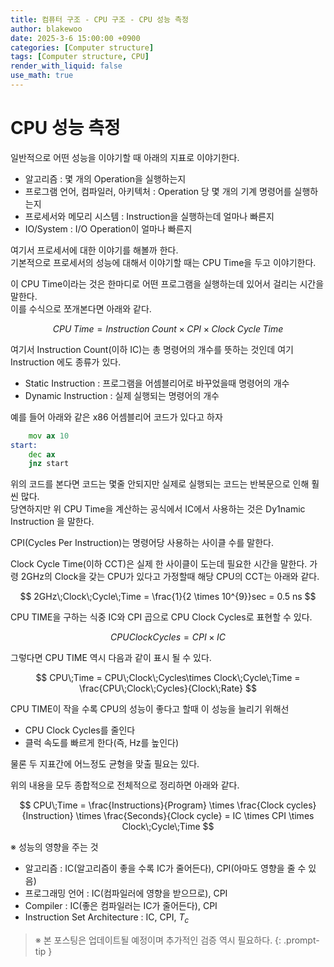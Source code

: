 ```yaml
---
title: 컴퓨터 구조 - CPU 구조 - CPU 성능 측정
author: blakewoo
date: 2025-3-6 15:00:00 +0900
categories: [Computer structure]
tags: [Computer structure, CPU] 
render_with_liquid: false
use_math: true
---
```


# CPU 성능 측정
일반적으로 어떤 성능을 이야기할 때 아래의 지표로 이야기한다.

- 알고리즘 : 몇 개의 Operation을 실행하는지
- 프로그램 언어, 컴파일러, 아키텍처 : Operation 당 몇 개의 기계 명령어를 실행하는지
- 프로세서와 메모리 시스템 : Instruction을 실행하는데 얼마나 빠른지
- IO/System : I/O Operation이 얼마나 빠른지

여기서 프로세서에 대한 이야기를 해볼까 한다.   
기본적으로 프로세서의 성능에 대해서 이야기할 때는 CPU Time을 두고 이야기한다.

이 CPU Time이라는 것은 한마디로 어떤 프로그램을 실행하는데 있어서 걸리는 시간을 말한다.   
이를 수식으로 쪼개본다면 아래와 같다.

$$CPU\;Time = Instruction\;Count \times CPI \times Clock\;Cycle\;Time$$

여기서 Instruction Count(이하 IC)는 총 명령어의 개수를 뜻하는 것인데 여기 Instruction 에도 종류가 있다.   
- Static Instruction : 프로그램을 어셈블리어로 바꾸었을때 명령어의 개수
- Dynamic Instruction : 실제 실행되는 명령어의 개수

예를 들어 아래와 같은 x86 어셈블리어 코드가 있다고 하자

```asm
    mov ax 10
start:
    dec ax
    jnz start
```

위의 코드를 본다면 코드는 몇줄 안되지만 실제로 실행되는 코드는 반복문으로 인해 훨씬 많다.   
당연하지만 위 CPU Time을 계산하는 공식에서 IC에서 사용하는 것은 Dy1namic Instruction 을 말한다.

CPI(Cycles Per Instruction)는 명령어당 사용하는 사이클 수를 말한다.

Clock Cycle Time(이하 CCT)은 실제 한 사이클이 도는데 필요한 시간을 말한다. 가령 2GHz의 Clock을 갖는 CPU가 있다고 가정할때
해당 CPU의 CCT는 아래와 같다.

$$ 2GHz\;Clock\;Cycle\;Time = \frac{1}{2 \times 10^{9}}sec =  0.5 ns $$

CPU TIME을 구하는 식중 IC와 CPI 곱으로 CPU Clock Cycles로 표현할 수 있다.

$$ CPU Clock Cycles = CPI \times IC $$

그렇다면 CPU TIME 역시 다음과 같이 표시 될 수 있다.

$$ CPU\;Time = CPU\;Clock\;Cycles\times Clock\;Cycle\;Time = \frac{CPU\;Clock\;Cycles}{Clock\;Rate} $$

CPU TIME이 작을 수록 CPU의 성능이 좋다고 할때 이 성능을 늘리기 위해선   
- CPU Clock Cycles를 줄인다
- 클럭 속도를 빠르게 한다(즉, Hz를 높인다)

물론 두 지표간에 어느정도 균형을 맞출 필요는 있다.

위의 내용을 모두 종합적으로 전체적으로 정리하면 아래와 같다.

$$ CPU\;Time = \frac{Instructions}{Program} \times \frac{Clock cycles}{Instruction} \times \frac{Seconds}{Clock cycle} = IC \times CPI \times Clock\;Cycle\;Time $$

※ 성능의 영향을 주는 것
- 알고리즘 : IC(알고리즘이 좋을 수록 IC가 줄어든다), CPI(아마도 영향을 줄 수 있음)
- 프로그래밍 언어 : IC(컴파일러에 영향을 받으므로), CPI
- Compiler : IC(좋은 컴파일러는 IC가 줄어든다), CPI
- Instruction Set Architecture : IC, CPI, $T_{c}$

> ※ 본 포스팅은 업데이트될 예정이며 추가적인 검증 역시 필요하다.
{: .prompt-tip }
